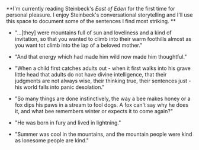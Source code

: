 **I'm currently reading Steinbeck's *East of Eden* for the first time for personal pleasure. I enjoy Steinbeck's conversational storytelling and I'll use this space to document some of the sentences I find most striking. **

- "...[they] were mountains full of sun and loveliness and a kind of invitation, so that you wanted to climb into their warm foothills almost as you want tot climb into the lap of a beloved mother."

- "And that energy which had made him wild now made him thoughtful."

- "When a child first catches adults out - when it first walks into his grave little head that adults do not have divine intelligence, that their judgments are not always wise, their thinking true, their sentences just - his world falls into panic desolation." 

- "So many things are done instinctively, the way a bee makes honey or a fox dips his paws in a stream to fool dogs. A fox can't say why he does it, and what bee remembers winter or expects it to come again?" 

- "He was born in fury and lived in lightning."

- "Summer was cool in the mountains, and the mountain people were kind as lonesome people are kind." 
